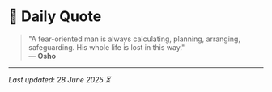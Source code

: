 # 📜 Daily Quote

> "A fear-oriented man is always calculating, planning, arranging, safeguarding. His whole life is lost in this way."  
> — **Osho**

---

_Last updated: 28 June 2025 ⏳_
